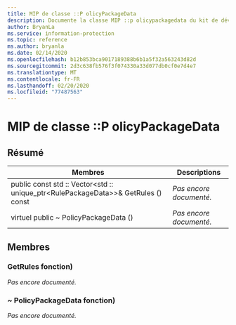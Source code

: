 ```yaml
---
title: MIP de classe ::P olicyPackageData
description: Documente la classe MIP ::p olicypackagedata du kit de développement logiciel (SDK) Microsoft Information Protection (MIP).
author: BryanLa
ms.service: information-protection
ms.topic: reference
ms.author: bryanla
ms.date: 02/14/2020
ms.openlocfilehash: b12b853bca9017189388b6b1a5f32a563243d82d
ms.sourcegitcommit: 2d3c638fb576f3f074330a33d077db0cf0e7d4e7
ms.translationtype: MT
ms.contentlocale: fr-FR
ms.lasthandoff: 02/20/2020
ms.locfileid: "77487563"
---
```

# <a name="class-mippolicypackagedata"></a>MIP de classe ::P olicyPackageData 
  
## <a name="summary"></a>Résumé
 Membres                        | Descriptions                                
--------------------------------|---------------------------------------------
public const std :: Vector\<std :: unique_ptr\<RulePackageData\>\>& GetRules () const  | _Pas encore documenté._
virtuel public ~ PolicyPackageData ()  | _Pas encore documenté._
  
## <a name="members"></a>Membres
  
### <a name="getrules-function"></a>GetRules fonction)
_Pas encore documenté._

  
### <a name="policypackagedata-function"></a>~ PolicyPackageData fonction)
_Pas encore documenté._

